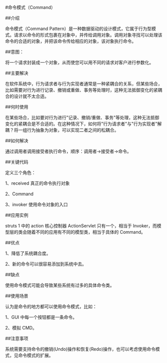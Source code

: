 #命令模式（Command）

##介绍

命令模式（Command Pattern）是一种数据驱动的设计模式，它属于行为型模式。请求以命令的形式包裹在对象中，并传给调用对象。调用对象寻找可以处理该命令的合适的对象，并把该命令传给相应的对象，该对象执行命令。

##意图：

将一个请求封装成一个对象，从而使您可以用不同的请求对客户进行参数化。

##主要解决

在软件系统中，行为请求者与行为实现者通常是一种紧耦合的关系，但某些场合，比如需要对行为进行记录、撤销或重做、事务等处理时，这种无法抵御变化的紧耦合的设计就不太合适。

##何时使用

在某些场合，比如要对行为进行"记录、撤销/重做、事务"等处理，这种无法抵御变化的紧耦合是不合适的。在这种情况下，如何将"行为请求者"与"行为实现者"解耦？将一组行为抽象为对象，可以实现二者之间的松耦合。

##如何解决

通过调用者调用接受者执行命令，顺序：调用者→接受者→命令。

##关键代码

定义三个角色：

1、received 真正的命令执行对象 

2、Command 

3、invoker 使用命令对象的入口

##应用实例

struts 1 中的 action 核心控制器 ActionServlet 只有一个，相当于 Invoker，而模型层的类会随着不同的应用有不同的模型类，相当于具体的 Command。

##优点 

1、降低了系统耦合度。 

2、新的命令可以很容易添加到系统中去。

##缺点

使用命令模式可能会导致某些系统有过多的具体命令类。

##使用场景

认为是命令的地方都可以使用命令模式，比如： 

1、GUI 中每一个按钮都是一条命令。 

2、模拟 CMD。

##注意事项

系统需要支持命令的撤销(Undo)操作和恢复(Redo)操作，也可以考虑使用命令模式，见命令模式的扩展。

